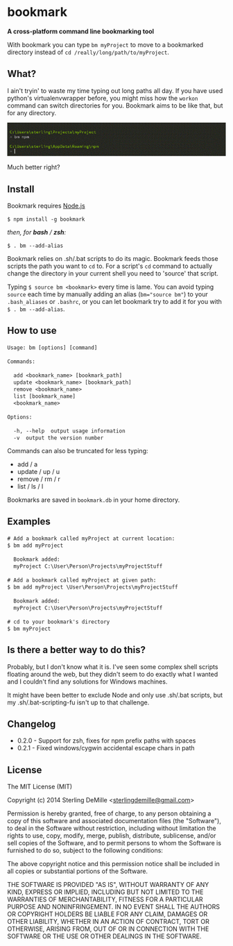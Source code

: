# bookmark

**A cross-platform command line bookmarking tool**

With bookmark you can type `bm myProject` to move to a bookmarked directory instead of `cd /really/long/path/to/myProject`.


## What?
I ain't tryin' to waste my time typing out long paths all day.  If you have used python's virtualenvwrapper before, you might miss how the `workon` command can switch directories for you. Bookmark aims to be like that, but for any directory.

![](https://raw.githubusercontent.com/DeMille/bookmark/imgs/bookmark.gif)

Much better right?


## Install
Bookmark requires [Node.js](http://nodejs.org/)

```
$ npm install -g bookmark
```

_then, for **bash** / **zsh**:_

```
$ . bm --add-alias
```
Bookmark relies on .sh/.bat scripts to do its magic. Bookmark feeds those scripts the path you want to `cd` to. For a script's `cd` command to actually change the directory in your current shell you need to 'source' that script.

Typing `$ source bm <bookmark>` every time is lame. You can avoid typing `source` each time by manually adding an alias (`bm="source bm"`) to your `.bash_aliases` or `.bashrc`, or you can let bookmark try to add it for you with `$ . bm --add-alias`.

## How to use
```
Usage: bm [options] [command]

Commands:

  add <bookmark_name> [bookmark_path]
  update <bookmark_name> [bookmark_path]
  remove <bookmark_name>
  list [bookmark_name]
  <bookmark_name>

Options:

  -h, --help  output usage information
  -v  output the version number
```

Commands can also be truncated for less typing:
- add / a
- update / up / u
- remove / rm / r
- list / ls / l

Bookmarks are saved in `bookmark.db` in your home directory.

## Examples
```
# Add a bookmark called myProject at current location:
$ bm add myProject

  Bookmark added:
  myProject C:\User\Person\Projects\myProjectStuff

# Add a bookmark called myProject at given path:
$ bm add myProject \User\Person\Projects\myProjectStuff

  Bookmark added:
  myProject C:\User\Person\Projects\myProjectStuff

# cd to your bookmark's directory
$ bm myProject
```


## Is there a better way to do this?
Probably, but I don't know what it is. I've seen some complex shell scripts floating around the web, but they didn't seem to do exactly what I wanted and I couldn't find any solutions for Windows machines.

It might have been better to exclude Node and only use .sh/.bat scripts, but my .sh/.bat-scripting-fu isn't up to that challenge.


## Changelog
+ 0.2.0 - Support for zsh, fixes for npm prefix paths with spaces
+ 0.2.1 - Fixed windows/cygwin accidental escape chars in path


## License

The MIT License (MIT)

Copyright (c) 2014 Sterling DeMille &lt;sterlingdemille@gmail.com&gt;

Permission is hereby granted, free of charge, to any person obtaining a copy of
this software and associated documentation files (the "Software"), to deal in
the Software without restriction, including without limitation the rights to
use, copy, modify, merge, publish, distribute, sublicense, and/or sell copies of
the Software, and to permit persons to whom the Software is furnished to do so,
subject to the following conditions:

The above copyright notice and this permission notice shall be included in all
copies or substantial portions of the Software.

THE SOFTWARE IS PROVIDED "AS IS", WITHOUT WARRANTY OF ANY KIND, EXPRESS OR
IMPLIED, INCLUDING BUT NOT LIMITED TO THE WARRANTIES OF MERCHANTABILITY, FITNESS
FOR A PARTICULAR PURPOSE AND NONINFRINGEMENT. IN NO EVENT SHALL THE AUTHORS OR
COPYRIGHT HOLDERS BE LIABLE FOR ANY CLAIM, DAMAGES OR OTHER LIABILITY, WHETHER
IN AN ACTION OF CONTRACT, TORT OR OTHERWISE, ARISING FROM, OUT OF OR IN
CONNECTION WITH THE SOFTWARE OR THE USE OR OTHER DEALINGS IN THE SOFTWARE.